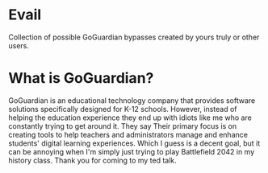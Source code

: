 # Evail
Collection of possible GoGuardian bypasses created by yours truly or other users.

# What is GoGuardian?
GoGuardian is an educational technology company that provides software solutions specifically designed for K-12 schools. However, instead of helping the education experience they end up with idiots like me who are constantly trying to get around it. They say Their primary focus is on creating tools to help teachers and administrators manage and enhance students' digital learning experiences. Which I guess is a decent goal, but it can be annoying when I'm simply just trying to play Battlefield 2042 in my history class. Thank you for coming to my ted talk.
